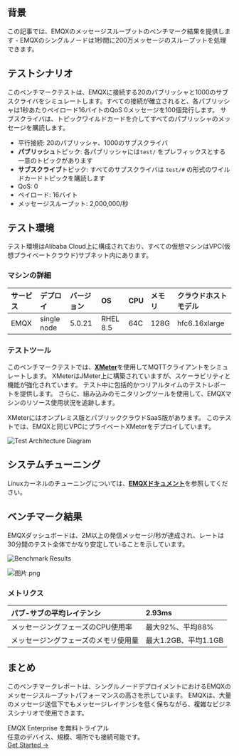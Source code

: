 ## **背景**

この記事では、EMQXのメッセージスループットのベンチマーク結果を提供します - EMQXのシングルノードは1秒間に200万メッセージのスループットを処理できます。

## **テストシナリオ**

このベンチマークテストは、EMQXに接続する20のパブリッシャと1000のサブスクライバをシミュレートします。すべての接続が確立されると、各パブリッシャは1秒あたりペイロード16バイトのQoS 0メッセージを100個発行します。 サブスクライバは、トピックワイルドカードを介してすべてのパブリッシャのメッセージを購読します。

- 平行接続: 20のパブリッシャ、1000のサブスクライバ
- **パブリッシュ**トピック: 各パブリッシャには`test/` をプレフィックスとする一意のトピックがあります
- **サブスクライブ**トピック: すべてのサブスクライバは `test/#` の形式のワイルドカードトピックを購読します
- QoS: 0
- ペイロード: 16バイト
- メッセージスループット: 2,000,000/秒

## **テスト環境**

テスト環境はAlibaba Cloud上に構成されており、すべての仮想マシンはVPC(仮想プライベートクラウド)サブネット内にあります。

### **マシンの詳細**

| サービス | デプロイ    | バージョン | OS       | CPU  | メモリ | クラウドホストモデル |
| :------- | :---------- | :--------- | :------- | :--- | :----- | :------------------- |
| EMQX     | single node | 5.0.21     | RHEL 8.5 | 64C  | 128G   | hfc6.16xlarge        |

### **テストツール**

このベンチマークテストでは、[**XMeter**](https://www.emqx.com/ja/products/xmeter)を使用してMQTTクライアントをシミュレートします。 XMeterはJMeter上に構築されていますが、スケーラビリティと機能が強化されています。 テスト中に包括的かつリアルタイムのテストレポートを提供します。 さらに、組み込みのモニタリングツールを使用して、EMQXマシンのリソース使用状況を追跡します。

XMeterにはオンプレミス版とパブリッククラウドSaaS版があります。 このテストでは、EMQXと同じVPCにプライベートXMeterをデプロイしています。

![Test Architecture Diagram](https://assets.emqx.com/images/76af39a96c5f485a576a6ee2acb6e86d.png)

## **システムチューニング**

Linuxカーネルのチューニングについては、[**EMQXドキュメント**](https://docs.emqx.com/en/emqx/v5.0/performance/tune.html)を参照してください。

## **ベンチマーク結果**

EMQXダッシュボードは、2M以上の発信メッセージ/秒が達成され、レートは30分間のテスト全体でかなり安定していることを示しています。

![Benchmark Results](https://assets.emqx.com/images/5aa62d0d22035ed2ade692205b8d1154.png)

![图片.png](https://assets.emqx.com/images/aa1d7320da5b6b274651304d23bab88e.png)

### **メトリクス**

| パブ-サブの平均レイテンシ            | 2.93ms               |
| :----------------------------------- | :------------------- |
| メッセージングフェーズのCPU使用率    | 最大92%、平均88%     |
| メッセージングフェーズのメモリ使用量 | 最大1.2GB、平均1.1GB |

## **まとめ**

このベンチマークレポートは、シングルノードデプロイメントにおけるEMQXのメッセージスループットパフォーマンスの高さを示しています。 EMQXは、大量のメッセージ送信下でもメッセージレイテンシを低く保ちながら、複雑なビジネスシナリオで使用できます。



<section class="promotion">
    <div>
        EMQX Enterprise を無料トライアル
      <div class="is-size-14 is-text-normal has-text-weight-normal">任意のデバイス、規模、場所でも接続可能です。</div>
    </div>
    <a href="https://www.emqx.com/ja/try?product=enterprise" class="button is-gradient px-5">Get Started →</a>
</section>
